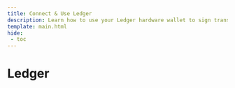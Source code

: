 ```yaml
---
title: Connect & Use Ledger
description: Learn how to use your Ledger hardware wallet to sign transactions on Moonbeam networks, using the native Moonbeam and Moonriver apps and the Ethereum app.
template: main.html
hide: 
 - toc
---
```


<h1 class='subsection-title'>Ledger</h1>
<div class='subsection-wrapper'></div>